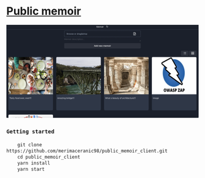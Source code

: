 # [Public memoir](https://public-memoir-client-bjwld8y6b-merimaceranic98.vercel.app/)

![Screenshot](docs/images/screenshot.png)

### `Getting started`

```
    git clone https://github.com/merimaceranic98/public_memoir_client.git
    cd public_memoir_client
    yarn install
    yarn start
```
